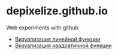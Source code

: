 # depixelize.github.io
Web experiments with github

- [Визуализация линейной функции](https://depixelize.github.io/linear-functions.html)
- [Визуализация квадратичной функции](https://depixelize.github.io/quadratic-functions.html)
